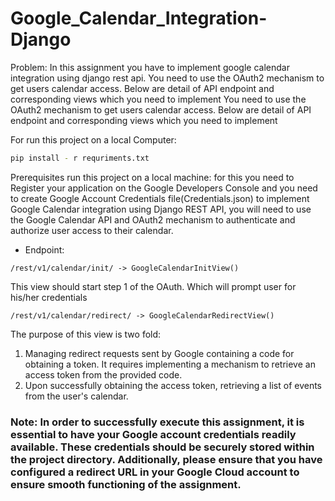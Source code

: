 # Google_Calendar_Integration-Django

Problem: In this assignment you have to implement google calendar integration using django rest api. You need to use the OAuth2 mechanism to get users calendar access. Below are detail of API endpoint and corresponding views which you need to implement 
You need to use the OAuth2 mechanism to get users calendar access. Below are detail of API endpoint and corresponding views which you need to implement

For run this project on a local Computer: 

```sh
pip install - r requriments.txt
```
Prerequisites run this project on a local machine:
for this you need to Register your application on the Google Developers Console and you need to create Google Account Credentials file(Credentials.json) to implement Google Calendar integration using Django REST API, you will need to use the Google Calendar API and OAuth2 mechanism to authenticate and authorize user access to their calendar.
- Endpoint:
```
/rest/v1/calendar/init/ -> GoogleCalendarInitView()
```
This view should start step 1 of the OAuth. Which will prompt user for his/her credentials

```
/rest/v1/calendar/redirect/ -> GoogleCalendarRedirectView()
```
The purpose of this view is two fold:
1. Managing redirect requests sent by Google containing a code for obtaining a token. It requires implementing a mechanism to retrieve an access token from the provided code.
2. Upon successfully obtaining the access token, retrieving a list of events from the user's calendar.
### Note: In order to successfully execute this assignment, it is essential to have your Google account credentials readily available. These credentials should be securely stored within the project directory. Additionally, please ensure that you have configured a redirect URL in your Google Cloud account to ensure smooth functioning of the assignment.



